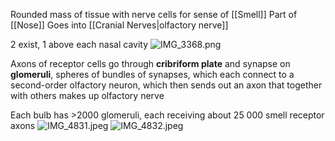 Rounded mass of tissue with nerve cells for sense of [[Smell]]
Part of [[Nose]]
Goes into [[Cranial Nerves|olfactory nerve]]

2 exist, 1 above each nasal cavity
![IMG_3368.png](img_3368.png)

Axons of receptor cells go through **cribriform plate** and synapse on **glomeruli**, spheres of bundles of synapses, which each connect to a second-order olfactory neuron, which then sends out an axon that together with others makes up olfactory nerve

Each bulb has >2000 glomeruli, each receiving about 25 000 smell receptor axons
![IMG_4831.jpeg](img_4831.jpeg)
![IMG_4832.jpeg](img_4832.jpeg)
